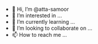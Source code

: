 - 👋 Hi, I’m @atta-samoor
- 👀 I’m interested in ...
- 🌱 I’m currently learning ...
- 💞️ I’m looking to collaborate on ...
- 📫 How to reach me ...

<!---
atta-samoor/atta-samoor is a ✨ special ✨ repository because its `README.md` (this file) appears on your GitHub profile.
You can click the Preview link to take a look at your changes.
--->
